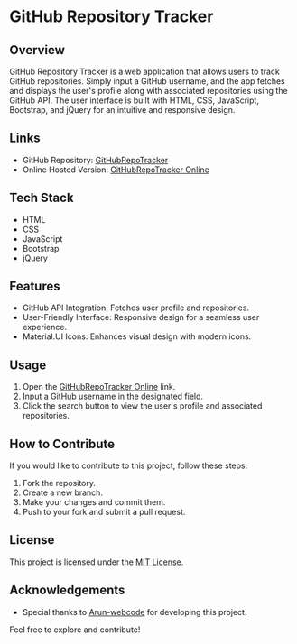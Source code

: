 # GitHub Repository Tracker

## Overview

GitHub Repository Tracker is a web application that allows users to track GitHub repositories. Simply input a GitHub username, and the app fetches and displays the user's profile along with associated repositories using the GitHub API. The user interface is built with HTML, CSS, JavaScript, Bootstrap, and jQuery for an intuitive and responsive design.

## Links

- GitHub Repository: [GitHubRepoTracker](https://github.com/Arun-webcode/GithubRepoTracker.github.io)
- Online Hosted Version: [GitHubRepoTracker Online](https://github-repotracker.netlify.app/)

## Tech Stack

- HTML
- CSS
- JavaScript
- Bootstrap
- jQuery

## Features

- GitHub API Integration: Fetches user profile and repositories.
- User-Friendly Interface: Responsive design for a seamless user experience.
- Material.UI Icons: Enhances visual design with modern icons.

## Usage

1. Open the [GitHubRepoTracker Online](https://github-repotracker.netlify.app/) link.
2. Input a GitHub username in the designated field.
3. Click the search button to view the user's profile and associated repositories.

## How to Contribute

If you would like to contribute to this project, follow these steps:

1. Fork the repository.
2. Create a new branch.
3. Make your changes and commit them.
4. Push to your fork and submit a pull request.

## License

This project is licensed under the [MIT License](LICENSE).

## Acknowledgements

- Special thanks to [Arun-webcode](https://github.com/Arun-webcode) for developing this project.

Feel free to explore and contribute!

